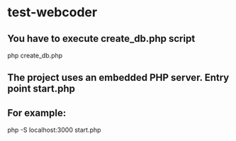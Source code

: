 # test-webcoder

## You have to execute create_db.php script

php create_db.php

## The project uses an embedded PHP server. Entry point start.php

## For example:

php -S localhost:3000 start.php
